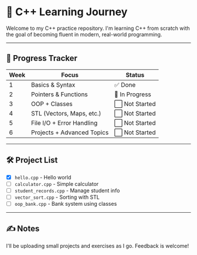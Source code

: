 # 🚀 C++ Learning Journey

Welcome to my C++ practice repository. I'm learning C++ from scratch with the goal of becoming fluent in modern, real-world programming.

---

## 📅 Progress Tracker

| Week | Focus                        | Status  |
|------|-----------------------------|---------|
| 1    | Basics & Syntax             | ✅ Done |
| 2    | Pointers & Functions        | 🔄 In Progress |
| 3    | OOP + Classes               | ⬜ Not Started |
| 4    | STL (Vectors, Maps, etc.)   | ⬜ Not Started |
| 5    | File I/O + Error Handling   | ⬜ Not Started |
| 6    | Projects + Advanced Topics  | ⬜ Not Started |

---

## 🛠️ Project List

- [x] `hello.cpp` - Hello world
- [ ] `calculator.cpp` - Simple calculator
- [ ] `student_records.cpp` - Manage student info
- [ ] `vector_sort.cpp` - Sorting with STL
- [ ] `oop_bank.cpp` - Bank system using classes

---

## ✍️ Notes

I'll be uploading small projects and exercises as I go. Feedback is welcome!
